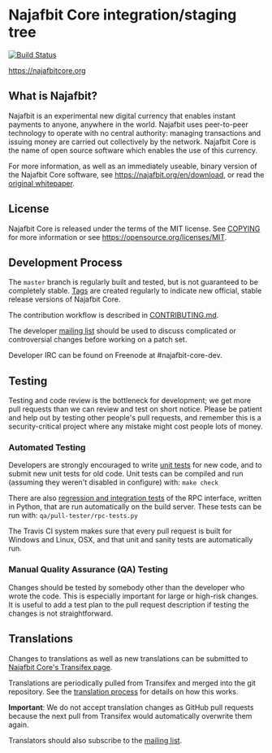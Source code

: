Najafbit Core integration/staging tree
=====================================

[![Build Status](https://travis-ci.org/najafbit/najafbit.svg?branch=master)](https://travis-ci.org/najafbit/najafbit)

https://najafbitcore.org

What is Najafbit?
----------------

Najafbit is an experimental new digital currency that enables instant payments to
anyone, anywhere in the world. Najafbit uses peer-to-peer technology to operate
with no central authority: managing transactions and issuing money are carried
out collectively by the network. Najafbit Core is the name of open source
software which enables the use of this currency.

For more information, as well as an immediately useable, binary version of
the Najafbit Core software, see https://najafbit.org/en/download, or read the
[original whitepaper](https://najafbitcore.org/najafbit.pdf).

License
-------

Najafbit Core is released under the terms of the MIT license. See [COPYING](COPYING) for more
information or see https://opensource.org/licenses/MIT.

Development Process
-------------------

The `master` branch is regularly built and tested, but is not guaranteed to be
completely stable. [Tags](https://github.com/najafbit/najafbit/tags) are created
regularly to indicate new official, stable release versions of Najafbit Core.

The contribution workflow is described in [CONTRIBUTING.md](CONTRIBUTING.md).

The developer [mailing list](https://lists.linuxfoundation.org/mailman/listinfo/najafbit-dev)
should be used to discuss complicated or controversial changes before working
on a patch set.

Developer IRC can be found on Freenode at #najafbit-core-dev.

Testing
-------

Testing and code review is the bottleneck for development; we get more pull
requests than we can review and test on short notice. Please be patient and help out by testing
other people's pull requests, and remember this is a security-critical project where any mistake might cost people
lots of money.

### Automated Testing

Developers are strongly encouraged to write [unit tests](/doc/unit-tests.md) for new code, and to
submit new unit tests for old code. Unit tests can be compiled and run
(assuming they weren't disabled in configure) with: `make check`

There are also [regression and integration tests](/qa) of the RPC interface, written
in Python, that are run automatically on the build server.
These tests can be run with: `qa/pull-tester/rpc-tests.py`

The Travis CI system makes sure that every pull request is built for Windows
and Linux, OSX, and that unit and sanity tests are automatically run.

### Manual Quality Assurance (QA) Testing

Changes should be tested by somebody other than the developer who wrote the
code. This is especially important for large or high-risk changes. It is useful
to add a test plan to the pull request description if testing the changes is
not straightforward.

Translations
------------

Changes to translations as well as new translations can be submitted to
[Najafbit Core's Transifex page](https://www.transifex.com/projects/p/najafbit/).

Translations are periodically pulled from Transifex and merged into the git repository. See the
[translation process](doc/translation_process.md) for details on how this works.

**Important**: We do not accept translation changes as GitHub pull requests because the next
pull from Transifex would automatically overwrite them again.

Translators should also subscribe to the [mailing list](https://groups.google.com/forum/#!forum/najafbit-translators).
